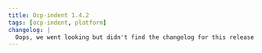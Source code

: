 ```yaml
---
title: Ocp-indent 1.4.2
tags: [ocp-indent, platform]
changelog: |
  Oops, we went looking but didn't find the changelog for this release 🙈
---
```

